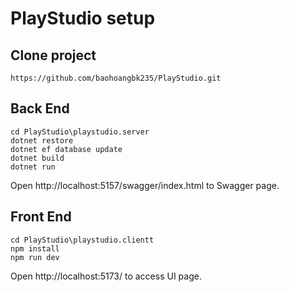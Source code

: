 # PlayStudio setup
## Clone project
```console
https://github.com/baohoangbk235/PlayStudio.git
```

## Back End
```console
cd PlayStudio\playstudio.server
dotnet restore
dotnet ef database update   
dotnet build
dotnet run
```
Open http://localhost:5157/swagger/index.html to Swagger page.

## Front End
```console
cd PlayStudio\playstudio.clientt
npm install 
npm run dev
```
Open http://localhost:5173/ to access UI page.

